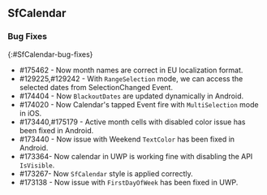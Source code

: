 ## SfCalendar

### Bug Fixes
{:#SfCalendar-bug-fixes} 

* \#175462 - Now month names are correct in EU localization format.
* \#129225,\#129242  - With `RangeSelection` mode, we can access the selected dates from SelectionChanged Event.
* \#174404 - Now `BlackoutDates` are updated dynamically in Android.
* \#174020 - Now Calendar's tapped Event fire with `MultiSelection` mode in iOS.
* \#173440,\#175179 - Active month cells with disabled color issue has been fixed in Android.
* \#173440 - Now issue with Weekend `TextColor` has been fixed in Android.
* \#173364- Now calendar in UWP is working fine with disabling the API `IsVisible`.
* \#173267- Now `SfCalendar` style is applied correctly.
* \#173138 - Now issue with `FirstDayOfWeek` has been fixed in UWP.

